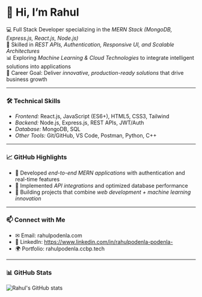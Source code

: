 # 👋 Hi, I’m Rahul  

💻 Full Stack Developer specializing in the *MERN Stack (MongoDB, Express.js, React.js, Node.js)*  
🚀 Skilled in *REST APIs, Authentication, Responsive UI, and Scalable Architectures*  
📊 Exploring *Machine Learning & Cloud Technologies* to integrate intelligent solutions into applications  
🎯 Career Goal: Deliver *innovative, production-ready solutions* that drive business growth  

---

### 🛠 Technical Skills
- *Frontend:* React.js, JavaScript (ES6+), HTML5, CSS3, Tailwind  
- *Backend:* Node.js, Express.js, REST APIs, JWT/Auth  
- *Database:* MongoDB, SQL  
- *Other Tools:* Git/GitHub, VS Code, Postman, Python, C++  

---

### 📈 GitHub Highlights
- 🔹 Developed *end-to-end MERN applications* with authentication and real-time features  
- 🔹 Implemented *API integrations* and optimized database performance  
- 🔹 Building projects that combine *web development + machine learning innovation*  

---

### 📫 Connect with Me
- ✉ Email: rahulpodenla.com  
- 💼 LinkedIn: https://www.linkedin.com/in/rahulpodenla-podenla-  
- 🌍 Portfolio: rahulpodenla.ccbp.tech  

---

### 📊 GitHub Stats
![Rahul's GitHub stats](https://github-readme-stats.vercel.app/api?username=Podenlarahul&show_icons=true&theme=radical)
